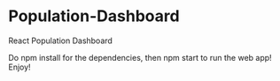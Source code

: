 # Population-Dashboard
React Population Dashboard

Do npm install for the dependencies, then npm start to run the web app! Enjoy!
